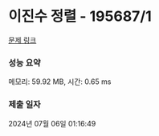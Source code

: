 # 이진수 정렬 - 195687/1 

[문제 링크](https://level.goorm.io/exam/195687/%EC%9D%B4%EC%A7%84%EC%88%98-%EC%A0%95%EB%A0%AC/quiz/1) 

### 성능 요약

메모리: 59.92 MB, 시간: 0.65 ms

### 제출 일자

2024년 07월 06일 01:16:49

